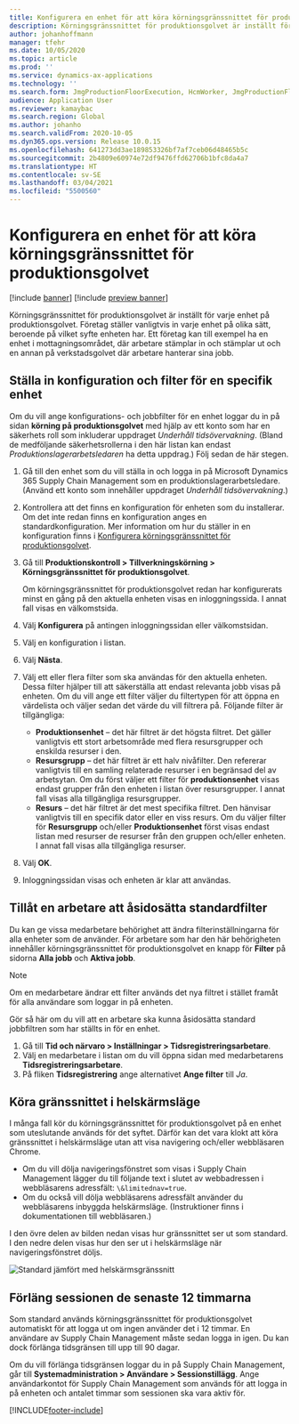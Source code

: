 ```yaml
---
title: Konfigurera en enhet för att köra körningsgränssnittet för produktionsgolvet
description: Körningsgränssnittet för produktionsgolvet är inställt för varje enhet på produktionsgolvet. Företag ställer vanligtvis in varje enhet på olika sätt, beroende på vilket syfte enheten har. Ett företag kan till exempel ha en enhet i mottagningsområdet, där arbetare stämplar in och stämplar ut och en annan på verkstadsgolvet där arbetare hanterar sina jobb.
author: johanhoffmann
manager: tfehr
ms.date: 10/05/2020
ms.topic: article
ms.prod: ''
ms.service: dynamics-ax-applications
ms.technology: ''
ms.search.form: JmgProductionFloorExecution, HcmWorker, JmgProductionFloorExecutionDeviceConfiguration
audience: Application User
ms.reviewer: kamaybac
ms.search.region: Global
ms.author: johanho
ms.search.validFrom: 2020-10-05
ms.dyn365.ops.version: Release 10.0.15
ms.openlocfilehash: 641273dd3ae189853326bf7af7ceb06d48465b5c
ms.sourcegitcommit: 2b4809e60974e72df9476ffd62706b1bfc8da4a7
ms.translationtype: HT
ms.contentlocale: sv-SE
ms.lasthandoff: 03/04/2021
ms.locfileid: "5500560"
---
```

# <a name="set-up-a-device-to-run-the-production-floor-execution-interface"></a>Konfigurera en enhet för att köra körningsgränssnittet för produktionsgolvet

[!include [banner](../includes/banner.md)]
[!include [preview banner](../includes/preview-banner.md)]

Körningsgränssnittet för produktionsgolvet är inställt för varje enhet på produktionsgolvet. Företag ställer vanligtvis in varje enhet på olika sätt, beroende på vilket syfte enheten har. Ett företag kan till exempel ha en enhet i mottagningsområdet, där arbetare stämplar in och stämplar ut och en annan på verkstadsgolvet där arbetare hanterar sina jobb.

## <a name="set-the-configuration-and-filters-for-a-specific-device"></a>Ställa in konfiguration och filter för en specifik enhet

Om du vill ange konfigurations- och jobbfilter för en enhet loggar du in på sidan **körning på produktionsgolvet** med hjälp av ett konto som har en säkerhets roll som inkluderar uppdraget *Underhåll tidsövervakning*. (Bland de medföljande säkerhetsrollerna i den här listan kan endast *Produktionslagerarbetsledaren* ha detta uppdrag.) Följ sedan de här stegen.

1. Gå till den enhet som du vill ställa in och logga in på Microsoft Dynamics 365 Supply Chain Management som en produktionslagerarbetsledare. (Använd ett konto som innehåller uppdraget *Underhåll tidsövervakning*.)
1. Kontrollera att det finns en konfiguration för enheten som du installerar. Om det inte redan finns en konfiguration anges en standardkonfiguration. Mer information om hur du ställer in en konfiguration finns i [Konfigurera körningsgränssnittet för produktionsgolvet](production-floor-execution-configure.md).
1. Gå till **Produktionskontroll \> Tillverkningskörning \> Körningsgränssnittet för produktionsgolvet**.

    Om körningsgränssnittet för produktionsgolvet redan har konfigurerats minst en gång på den aktuella enheten visas en inloggningssida. I annat fall visas en välkomstsida.

1. Välj **Konfigurera** på antingen inloggningssidan eller välkomstsidan.
1. Välj en konfiguration i listan.
1. Välj **Nästa**.
1. Välj ett eller flera filter som ska användas för den aktuella enheten. Dessa filter hjälper till att säkerställa att endast relevanta jobb visas på enheten. Om du vill ange ett filter väljer du filtertypen för att öppna en värdelista och väljer sedan det värde du vill filtrera på. Följande filter är tillgängliga:

    - **Produktionsenhet** – det här filtret är det högsta filtret. Det gäller vanligtvis ett stort arbetsområde med flera resursgrupper och enskilda resurser i den.
    - **Resursgrupp** – det här filtret är ett halv nivåfilter. Den refererar vanligtvis till en samling relaterade resurser i en begränsad del av arbetsytan. Om du först väljer ett filter för **produktionsenhet** visas endast grupper från den enheten i listan över resursgrupper. I annat fall visas alla tillgängliga resursgrupper.
    - **Resurs** – det här filtret är det mest specifika filtret. Den hänvisar vanligtvis till en specifik dator eller en viss resurs. Om du väljer filter för **Resursgrupp** och/eller **Produktionsenhet** först visas endast listan med resurser de resurser från den gruppen och/eller enheten. I annat fall visas alla tillgängliga resurser.

1. Välj **OK**.
1. Inloggningssidan visas och enheten är klar att användas.

## <a name="allow-a-worker-to-override-the-default-filters"></a>Tillåt en arbetare att åsidosätta standardfilter

Du kan ge vissa medarbetare behörighet att ändra filterinställningarna för alla enheter som de använder. För arbetare som har den här behörigheten innehåller körningsgränssnittet för produktionsgolvet en knapp för **Filter** på sidorna **Alla jobb** och **Aktiva jobb**.

> [!NOTE]
> Om en medarbetare ändrar ett filter används det nya filtret i stället framåt för alla användare som loggar in på enheten.

Gör så här om du vill att en arbetare ska kunna åsidosätta standard jobbfiltren som har ställts in för en enhet.

1. Gå till **Tid och närvaro \> Inställningar \> Tidsregistreringsarbetare**.
1. Välj en medarbetare i listan om du vill öppna sidan med medarbetarens **Tidsregistreringsarbetare**.
1. På fliken **Tidsregistrering** ange alternativet **Ange filter** till *Ja*.

## <a name="run-the-interface-in-full-screen-mode"></a>Köra gränssnittet i helskärmsläge

I många fall kör du körningsgränssnittet för produktionsgolvet på en enhet som uteslutande används för det syftet. Därför kan det vara klokt att köra gränssnittet i helskärmsläge utan att visa navigering och/eller webbläsaren Chrome.

- Om du vill dölja navigeringsfönstret som visas i Supply Chain Management lägger du till följande text i slutet av webbadressen i webbläsarens adressfält: `\&limitednav=true`.
- Om du också vill dölja webbläsarens adressfält använder du webbläsarens inbyggda helskärmsläge. (Instruktioner finns i dokumentationen till webbläsaren.)

I den övre delen av bilden nedan visas hur gränssnittet ser ut som standard. I den nedre delen visas hur den ser ut i helskärmsläge när navigeringsfönstret döljs.

![Standard jämfört med helskärmsgränssnitt](media/pfei-full-screen.png "Standard jämfört med helskärmsgränssnitt")

## <a name="extend-the-session-past-12-hours"></a>Förläng sessionen de senaste 12 timmarna

Som standard används körningsgränssnittet för produktionsgolvet automatiskt för att logga ut om ingen använder det i 12 timmar. En användare av Supply Chain Management måste sedan logga in igen. Du kan dock förlänga tidsgränsen till upp till 90 dagar.

Om du vill förlänga tidsgränsen loggar du in på Supply Chain Management, går till **Systemadministration \> Användare \> Sessionstillägg**. Ange användarkontot för Supply Chain Management som används för att logga in på enheten och antalet timmar som sessionen ska vara aktiv för.


[!INCLUDE[footer-include](../../includes/footer-banner.md)]